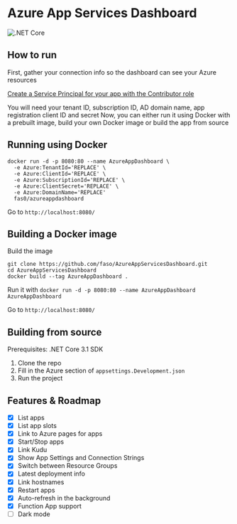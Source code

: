 # Azure App Services Dashboard

![.NET Core](https://github.com/faso/AzureAppServicesDashboard/workflows/.NET%20Core/badge.svg)

## How to run

First, gather your connection info so the dashboard can see your Azure resources

[Create a Service Principal for your app with the Contributor role](https://docs.microsoft.com/en-us/azure/active-directory/develop/howto-create-service-principal-portal)

You will need your tenant ID, subscription ID, AD domain name, app registration client ID and secret
Now, you can either run it using Docker with a prebuilt image, build your own Docker image or build the app from source

## Running using Docker

```
docker run -d -p 8080:80 --name AzureAppDashboard \ 
  -e Azure:TenantId='REPLACE' \ 
  -e Azure:ClientId='REPLACE' \ 
  -e Azure:SubscriptionId='REPLACE' \ 
  -e Azure:ClientSecret='REPLACE' \
  -e Azure:DomainName='REPLACE' 
  fas0/azureappdashboard
```

Go to `http://localhost:8080/`

## Building a Docker image

Build the image
```
git clone https://github.com/faso/AzureAppServicesDashboard.git
cd AzureAppServicesDashboard
docker build --tag AzureAppDashboard .
```
Run it with
`docker run -d -p 8080:80 --name AzureAppDashboard AzureAppDashboard`

Go to `http://localhost:8080/`

## Building from source

Prerequisites: .NET Core 3.1 SDK

1) Clone the repo
2) Fill in the Azure section of `appsettings.Development.json`
3) Run the project

## Features & Roadmap
- [x] List apps
- [x] List app slots
- [x] Link to Azure pages for apps
- [x] Start/Stop apps
- [x] Link Kudu
- [x] Show App Settings and Connection Strings
- [x] Switch between Resource Groups
- [x] Latest deployment info
- [x] Link hostnames
- [x] Restart apps
- [x] Auto-refresh in the background
- [x] Function App support
- [ ] Dark mode
